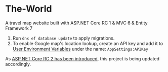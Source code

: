 # The-World

A travel map website built with ASP.NET Core RC 1 & MVC 6 & Entity Framework 7

1. Run `dnx ef database update` to apply migrations.
2. To enable Google map's location lookup, create an API key and add it to [User Environment Variables](https://msdn.microsoft.com/en-us/library/windows/desktop/bb776899(v=vs.85).aspx) under the name: `AppSettings:APIKey`

As [ASP.NET Core RC 2 has been introduced](https://blogs.msdn.microsoft.com/webdev/2016/05/16/announcing-asp-net-core-rc2/), this project is being updated accordingly.
